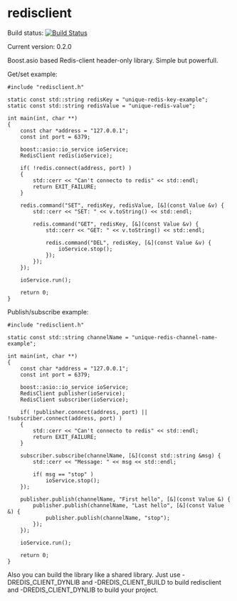 redisclient
===========

Build status: [![Build Status](https://travis-ci.org/nekipelov/redisclient.svg?branch=master)](https://travis-ci.org/nekipelov/redisclient)

Current version: 0.2.0

Boost.asio based Redis-client header-only library. Simple but powerfull.

Get/set example:

    #include "redisclient.h"
    
    static const std::string redisKey = "unique-redis-key-example";
    static const std::string redisValue = "unique-redis-value";
    
    int main(int, char **)
    {
        const char *address = "127.0.0.1";
        const int port = 6379;
    
        boost::asio::io_service ioService;
        RedisClient redis(ioService);
    
        if( !redis.connect(address, port) )
        {
            std::cerr << "Can't connecto to redis" << std::endl;
            return EXIT_FAILURE;
        }
    
        redis.command("SET", redisKey, redisValue, [&](const Value &v) {
            std::cerr << "SET: " << v.toString() << std::endl;
    
            redis.command("GET", redisKey, [&](const Value &v) {
                std::cerr << "GET: " << v.toString() << std::endl;
    
                redis.command("DEL", redisKey, [&](const Value &v) {
                    ioService.stop();
                });
            });
        });
    
        ioService.run();
    
        return 0;
    }

    
Publish/subscribe example:

    #include "redisclient.h"
    
    static const std::string channelName = "unique-redis-channel-name-example";
    
    int main(int, char **)
    {
        const char *address = "127.0.0.1";
        const int port = 6379;
    
        boost::asio::io_service ioService;
        RedisClient publisher(ioService);
        RedisClient subscriber(ioService);
    
        if( !publisher.connect(address, port) || !subscriber.connect(address, port) )
        {
            std::cerr << "Can't connecto to redis" << std::endl;
            return EXIT_FAILURE;
        }
    
        subscriber.subscribe(channelName, [&](const std::string &msg) {
            std::cerr << "Message: " << msg << std::endl;
    
            if( msg == "stop" )
                ioService.stop();
        });
    
        publisher.publish(channelName, "First hello", [&](const Value &) {
            publisher.publish(channelName, "Last hello", [&](const Value &) {
                publisher.publish(channelName, "stop");
            });
        });
    
        ioService.run();
    
        return 0;
    }

Also you can build the library like a shared library. Just use
 -DREDIS_CLIENT_DYNLIB and -DREDIS_CLIENT_BUILD to build redisclient
and -DREDIS_CLIENT_DYNLIB to build your project.
